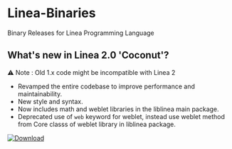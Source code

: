 # Linea-Binaries
Binary Releases for Linea Programming Language

## What's new in Linea 2.0 'Coconut'?

⚠️ Note : Old 1.x code might be incompatible with Linea 2

* Revamped the entire codebase to improve performance and maintainability.
* New style and syntax.
* Now includes math and weblet libraries in the liblinea main package.
* Deprecated use of `web` keyword for weblet, instead use weblet method from Core classs of weblet library in liblinea package.


[![Download](https://img.shields.io/badge/Download-v2.0-blue)](https://github.com/gauthamnair2005/Linea-Binaries/releases/tag/v2.0)
